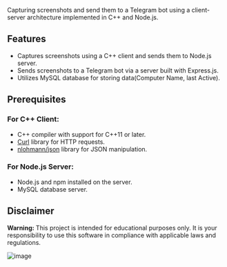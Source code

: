 Capturing screenshots and send them to a Telegram bot using a client-server architecture implemented in C++ and Node.js.

## Features

- Captures screenshots using a C++ client and sends them to Node.js server.
- Sends screenshots to a Telegram bot via a server built with Express.js.
- Utilizes MySQL database for storing data(Computer Name, last Active).

## Prerequisites

### For C++ Client:

- C++ compiler with support for C++11 or later.
- [Curl](https://curl.se/) library for HTTP requests.
- [nlohmann/json](https://github.com/nlohmann/json) library for JSON manipulation.

### For Node.js Server:

- Node.js and npm installed on the server.
- MySQL database server.

## Disclaimer


**Warning:** This project is intended for educational purposes only. It is your responsibility to use this software in compliance with applicable laws and regulations.

![image](https://github.com/majortom69/screenspy/assets/85795310/ef11374a-dee2-4f19-88ba-928311d3e4f1)



